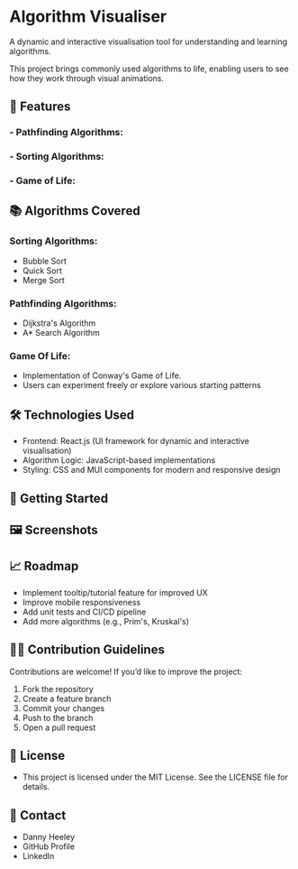 # Algorithm Visualiser

A dynamic and interactive visualisation tool for understanding and learning algorithms. 

This project brings commonly used algorithms to life, enabling users to see how they work through visual animations.

## 🎯 Features
### - Pathfinding Algorithms:
### - Sorting Algorithms:
### - Game of Life:

## 📚 Algorithms Covered
### Sorting Algorithms:
- Bubble Sort
- Quick Sort
- Merge Sort
### Pathfinding Algorithms:
- Dijkstra's Algorithm
- A* Search Algorithm
### Game Of Life:
- Implementation of Conway's Game of Life.
- Users can experiment freely or explore various starting patterns

## 🛠️ Technologies Used
- Frontend: React.js (UI framework for dynamic and interactive visualisation)
- Algorithm Logic: JavaScript-based implementations
- Styling: CSS and MUI components for modern and responsive design

## 🚀 Getting Started

## 🖼️ Screenshots

## 📈 Roadmap
- Implement tooltip/tutorial feature for improved UX
- Improve mobile responsiveness
- Add unit tests and CI/CD pipeline
- Add more algorithms (e.g., Prim's, Kruskal's)

## 🧑‍💻 Contribution Guidelines
Contributions are welcome! If you’d like to improve the project:
1. Fork the repository
2. Create a feature branch
3. Commit your changes 
4. Push to the branch
5. Open a pull request

## 📄 License
- This project is licensed under the MIT License. See the LICENSE file for details.

## 👤 Contact
- Danny Heeley
- GitHub Profile
- LinkedIn

